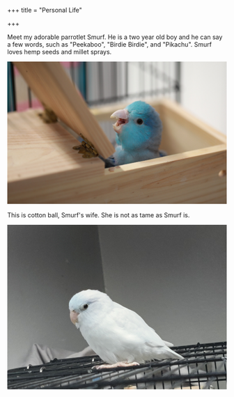+++
title = "Personal Life"

+++


Meet my adorable parrotlet Smurf. He is a two year old boy and he can say a few words, such as "Peekaboo", "Birdie Birdie", and "Pikachu".  Smurf loves hemp seeds and millet sprays.

![](Smurf2.jpeg)

This is cotton ball, Smurf's wife. She is not as tame as Smurf is.

![](Cottonball.jpg)

